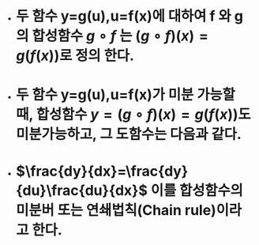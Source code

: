 + # 두 함수 y=g(u),u=f(x)에 대하여 f 와 g의 합성함수 $g \circ f$ 는 $(g \circ f)(x)=g(f(x))$로 정의 한다.
+ # 두 함수 y=g(u),u=f(x)가 미분 가능할 때, 합성함수 $y=(g \circ f)(x)=g(f(x))$도 미분가능하고, 그 도함수는 다음과 같다.
+ # $\frac{dy}{dx}=\frac{dy}{du}\frac{du}{dx}$ 이를 합성함수의 미분버 또는 연쇄법칙(Chain rule)이라고 한다.
